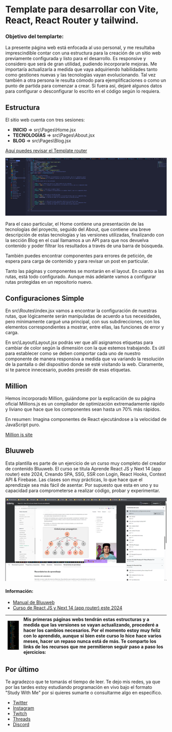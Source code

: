 # Template para desarrollar con Vite, React, React Router y tailwind.

### Objetivo del templarte:

La presente página web está enfocada al uso personal, y me resultaba imprescindible contar con una estructura para la creación de un sitio web previamente configurada y listo para el desarrollo. Es responsive y considero que será de gran utilidad, pudiendo incorporarle mejoras. Me importaría actualizarla a medida que vaya adquiriendo habilidades tanto como gestiones nuevas y las tecnologías vayan evolucionando. Tal vez también a otra persona le resulta cómodo para ejemplificaciones o como un punto de partida para comenzar a crear. Si fuera así, dejaré algunos datos para configurar o desconfigurar lo escrito en el código según lo requiera.

## Estructura

El sitio web cuenta con tres sesiones:

- **INICIO** => src\Pages\Home.jsx
- **TECNOLOGÍAS** => src\Pages\About.jsx
- **BLOG** => src\Pages\Blog.jsx

[Aquí puedes revisar el Template router ](https://templaterouter.netlify.app/)

[![Estructura](src/assets/ImgPresentacion.png "Estructura")](https://bluuweb.dev/05-react/06-context-auth.html "Estructura")

Para el caso particular, el Home contiene una presentación de las tecnologías del proyecto, seguido del About, que contiene una breve descripción de estas tecnologías y las versiones utilizadas, finalizando con la sección Blog en el cual llamamos a un API para que nos devuelva contenido y poder filtrar los resultados a través de una barra de búsqueda.

También puedes encontrar componentes para errores de petición, de espera para carga de contenido y para revisar un post en particular.

Tanto las páginas y componentes se montarán en el layout. En cuanto a las rutas, está todo configurado. Aunque más adelante vamos a configurar rutas protegidas en un repositorio nuevo.

## Configuraciones Simple

En src\Routes\index.jsx vamos a encontrar la configuración de nuestras rutas, que lógicamente serán manipuladas de acuerdo a tus necesidades, pero mínimamente cargué una principal, con sus subdirecciones, con los elementos correspondientes a mostrar, entre ellas, las funciones de error y carga.

En src\Layout\Layout.jsx podrás ver que allí asignamos etiquetas para cambiar de color según la dimensión con la que estemos trabajando. Es útil para establecer como se deben comportar cada uno de nuestro componente de manera responsiva a medida que va variando la resolución de la pantalla o del dispositivo donde se esté visitando la web. Claramente, si te parece innecesario, puedes presidir de esas etiquetas.

## Million

Hemos incorporado Million, guiándome por la explicación de su página oficial Millions.js es un compilador de optimización extremadamente rápido y liviano que hace que los componentes sean hasta un 70% más rápidos.

En resumen: Imagina componentes de React ejecutándose a la velocidad de JavaScript puro.

[Million js site](<(https://million.dev/es-ES)>)

## Bluuweb

Esta plantilla es parte de un ejercicio de un curso muy completo del creador de contenido Bluuweb. El curso se titula Aprende React JS y Next 14 (app router) este 2024, Creando SPA, SSG, SSR con Login, React Hooks, Context API &amp; Firebase. Las clases son muy prácticas, lo que hace que el aprendizaje sea más fácil de asentar. Por supuesto que esta en uno y su capacidad para comprometerse a realizar código, probar y experimentar.

[![Bluuweb](readMeImage_2.png "Bluuweb ")](https://www.udemy.com/course/curso-react-js/learn/lecture/35323510#learning-tools "Bluuweb ")

#### Información:

- [Manual de Bluuweb](https://bluuweb.dev/05-react/06-context-auth.html "Manual de Bluuweb")
- [Curso de React JS y Next 14 (app router) este 2024](https://www.udemy.com/course/curso-react-js/learn/lecture/35323510#learning-tools "Curso de  React JS y Next 14 (app router) este 2024")

| [![Bluuweb ](readMeImage_1.png "Bluuweb ")](https://bluuweb.dev/05-react/06-context-auth.html "Bluuweb ") | Mis primeras páginas webs tendrán estas estructuras y a medida que las versiones se vayan actualizando, procederé a hacer los cambios necesarios. Por el momento estoy muy feliz con lo aprendido, aunque si bien este curso lo hice hace varios meses, hacer un repaso nunca está de más. Te comparto los links de los recursos que me permitieron seguir paso a paso los ejercicios: |
| :-------------------------------------------------------------------------------------------------------: | :------------------------------------------------------------------------------------------------------------------------------------------------------------------------------------------------------------------------------------------------------------------------------------------------------------------------------------------------------------------------------------- |

## Por último

Te agradezco que te tomarás el tiempo de leer. Te dejo mis redes, ya que por las tardes estoy estudiando programación en vivo bajo el formato "Study With Me" por si quieres sumarte o consultarme algo en específico.

- [Twitter](https://twitter.com/AgustnOntivero6 "Twitter")
- [Instagram](http://https://www.instagram.com/luciano.a.ontiveros/ "Instagram")
- [Twitch ](https://twitch.tv/cuartodechenz "Twitch ")
- [Threads](https://www.threads.net/@luciano.a.ontiveros?hl=es-la "Threads")
- [Discord](https://discord.gg/UdU3wvpWu7 "Discord")
